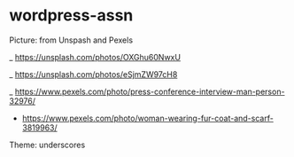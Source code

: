 # wordpress-assn
Picture: from Unspash and Pexels


_ https://unsplash.com/photos/OXGhu60NwxU

_ https://unsplash.com/photos/eSjmZW97cH8

_ https://www.pexels.com/photo/press-conference-interview-man-person-32976/

- https://www.pexels.com/photo/woman-wearing-fur-coat-and-scarf-3819963/

Theme: underscores


